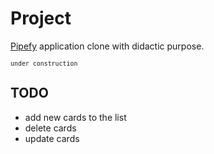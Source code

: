 # Project

[Pipefy](https://www.pipefy.com/pt-br/lp/homepage/?utm_campaign=gg_br_perf_search_brand&utm_source=google&utm_medium=cpc&utm_content=113020902916&utm_term=pipefy&gclid=CjwKCAiAn5uOBhADEiwA_pZwcLqlZrpFmVOhZTCr1uYKrhKaoK3Gz9C6pSocHMHvq2ortZQIPMSsNhoC_BoQAvD_BwE) application clone with didactic purpose.

<small>`under construction`</small>


## TODO 
 * add new cards to the list
 * delete cards
 * update cards